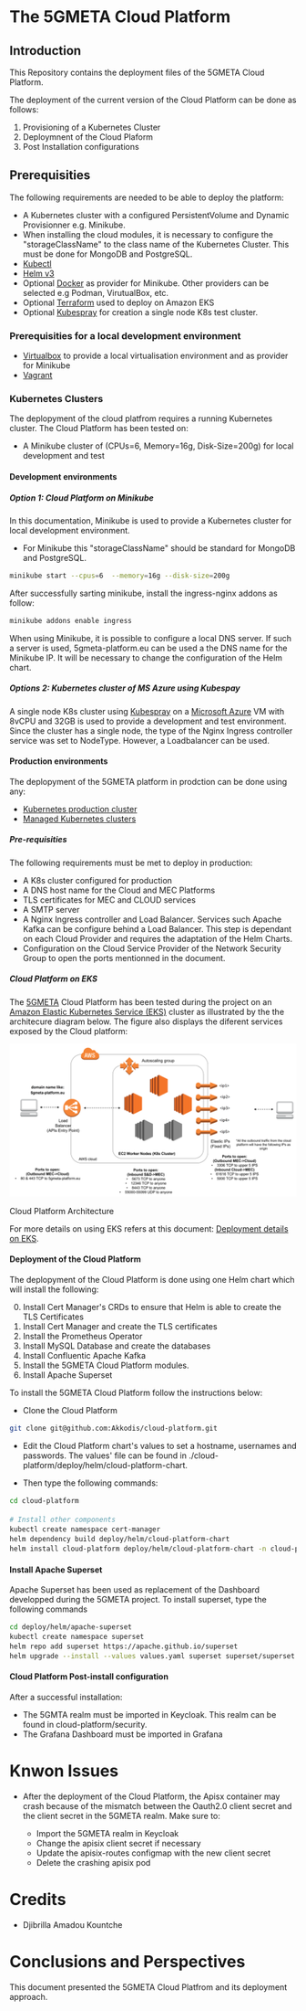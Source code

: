 # The 5GMETA Cloud Platform


## Introduction

This Repository contains the deployment files of the 5GMETA Cloud Platform. 

The deployment of the current version of the Cloud Platform can be done as follows:

1. Provisioning of a Kubernetes Cluster
2. Deploymnent of the Cloud Plaform
3. Post Installation configurations

## Prerequisities

The following requirements are needed to be able to deploy the platform:

-  A Kubernetes cluster with a configured PersistentVolume and Dynamic Provisionner e.g. Minikube.
-  When installing the cloud modules, it is necessary to configure the "storageClassName" to the class name of the Kubernetes Cluster. This must be done for MongoDB and PostgreSQL.
-  [Kubectl](https://kubernetes.io/docs/tasks/tools/#kubectl)
-  [Helm v3](https://helm.sh/docs/intro/install/)
-  Optional [Docker](https://www.docker.com/get-started/) as provider for Minikube. Other providers can be selected e.g Podman, VirutualBox, etc.
-  Optional [Terraform](https://developer.hashicorp.com/terraform/install?product_intent=terraform) used to deploy on Amazon EKS
-  Optional [Kubespray](https://github.com/kubernetes-sigs/kubespray) for creation a single node K8s test cluster.

### Prerequisities for a local development environment

-  [Virtualbox](https://www.virtualbox.org/wiki/Downloads) to provide a local virtualisation environment and as provider for Minikube
-  [Vagrant](https://developer.hashicorp.com/vagrant/install)

### Kubernetes Clusters

The deplopyment of the cloud platfrom requires a running Kubernetes cluster.
The Cloud Platform has been tested on:
- A Minikube cluster of (CPUs=6, Memory=16g, Disk-Size=200g) for local development and test

#### Development environments


##### Option 1: Cloud Platform on Minikube <a name="cloud-platform-minikube"></a>

In this documentation, Minikube is used to provide a Kubernetes cluster for local development environment.
- For Minikube this "storageClassName" should be standard for MongoDB and PostgreSQL.

```bash
minikube start --cpus=6  --memory=16g --disk-size=200g
```

After successfully sarting minikube, install the ingress-nginx addons as follow:

```bash
minikube addons enable ingress
```

When using Minikube, it is possible to configure a local DNS server. If such a server is used,
5gmeta-platform.eu can be used a the DNS name for the Minikube IP. It will be necessary to change the configuration of the Helm chart.


##### Options 2: Kubernetes cluster of MS Azure using Kubespay

A single node K8s cluster using [Kubespray](https://github.com/kubernetes-sigs/kubespray) on a [Microsoft Azure](https://azure.microsoft.com/en-us/) VM with  8vCPU and 32GB is used to provide a development and test environment.
Since the cluster has a single node, the type of the Nginx Ingress controller service was set to NodeType. However, a Loadbalancer can be used. 

#### Production environments

The deplopyment of the 5GMETA platform in prodction can be done using any:

- [Kubernetes production cluster](https://kubernetes.io/docs/setup/production-environment/)
- [Managed Kubernetes clusters](https://kubernetes.io/docs/setup/production-environment/turnkey-solutions/)

##### Pre-requisities

The following requirements must be met to deploy in production:
- A K8s cluster configured for production
- A DNS host name for the Cloud and MEC Platforms
- TLS certificates for MEC and CLOUD services
- A SMTP server
- A Nginx Ingress controller and Load Balancer. Services such Apache Kafka can be configure behind a Load Balancer. This step is dependant on each Cloud Provider and requires the adaptation of the Helm Charts.
- Configuration on the Cloud Service Provider of the Network Security Group to open the ports mentionned in the document.

##### Cloud Platform on EKS <a name="cloud-platform-eks"></a>

The [5GMETA](https://cordis.europa.eu/project/id/957360) Cloud Platform has been tested during the project on an [Amazon Elastic Kubernetes Service (EKS)](https://aws.amazon.com/eks/) cluster as  illustrated by the  the architecure diagram below. The figure also displays the diferent services exposed by the Cloud platform:

<p align="center">
<img src="./docs/images/Cloud%20Architecture.png">

Cloud Platform Architecture
</p>

For more details on using EKS refers at this document: [Deployment details on EKS](./docs/deployment-options/eks.md).


#### Deployment of the Cloud Platform

The deplopyment of the Cloud Platform is done using one Helm chart which will install the following:

0. Install Cert Manager's CRDs to ensure that Helm is able to create the TLS Certificates
1. Install Cert Manager and create the TLS certificates
2. Install the Prometheus Operator
3. Install MySQL Database and create the databases
4. Install Confluentic Apache Kafka
5. Install the 5GMETA Cloud Platform modules.
6. Install Apache Superset

To install the 5GMETA Cloud Platform follow the instructions below:

- Clone the Cloud Platform

```bash
git clone git@github.com:Akkodis/cloud-platform.git
```

- Edit the Cloud Platform chart's values to set a hostname, usernames and passwords. The values' file can be found in ./cloud-platform/deploy/helm/cloud-platform-chart.

- Then type the following commands:

```bash
cd cloud-platform

# Install other components
kubectl create namespace cert-manager
helm dependency build deploy/helm/cloud-platform-chart
helm install cloud-platform deploy/helm/cloud-platform-chart -n cloud-platform --create-namespace
```
#### Install Apache Superset

Apache Superset has been used as replacement of the Dashboard developped during the 5GMETA project. To install superset, type the following commands

```bash
cd deploy/helm/apache-superset
kubectl create namespace superset
helm repo add superset https://apache.github.io/superset
helm upgrade --install --values values.yaml superset superset/superset -n superset
```

#### Cloud Platform Post-install configuration

After a successful installation:

- The 5GMTA realm must be imported in Keycloak. This realm can be found in cloud-platform/security.
- The Grafana Dashboard must be imported in Grafana

# Knwon Issues

- After the deployment of the Cloud Platform, the Apisx container may crash because of the mismatch between the Oauth2.0 client secret and the client secret in the 5GMETA realm. Make sure to:

   - Import the 5GMETA realm in Keycloak
   - Change the apisix client secret if necessary
   - Update the apisix-routes configmap with the new client secret
   - Delete the crashing apisix pod

# Credits

- Djibrilla Amadou Kountche


# Conclusions and Perspectives

This document presented the 5GMETA Cloud Platfrom and its deployment approach.
